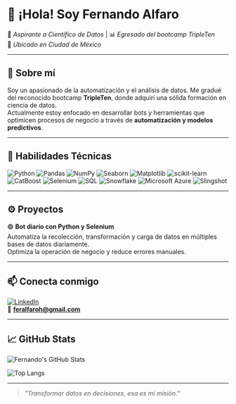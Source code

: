 # 👋 ¡Hola! Soy Fernando Alfaro

🎯 *Aspirante a Científico de Datos* | 📊 *Egresado del bootcamp TripleTen*  
📍 *Ubicado en Ciudad de México*

---

## 🚀 Sobre mí

Soy un apasionado de la automatización y el análisis de datos. Me gradué del reconocido bootcamp **TripleTen**, donde adquirí una sólida formación en ciencia de datos.  
Actualmente estoy enfocado en desarrollar bots y herramientas que optimicen procesos de negocio a través de **automatización y modelos predictivos**.

---

## 🧠 Habilidades Técnicas

![Python](https://img.shields.io/badge/Python-3670A0?style=for-the-badge&logo=python&logoColor=white)
![Pandas](https://img.shields.io/badge/Pandas-150458?style=for-the-badge&logo=pandas&logoColor=white)
![NumPy](https://img.shields.io/badge/NumPy-013243?style=for-the-badge&logo=numpy&logoColor=white)
![Seaborn](https://img.shields.io/badge/Seaborn-2E2D88?style=for-the-badge&logo=seaborn&logoColor=white)
![Matplotlib](https://img.shields.io/badge/Matplotlib-ffffff?style=for-the-badge&logo=matplotlib&logoColor=black)
![scikit-learn](https://img.shields.io/badge/scikit--learn-F7931E?style=for-the-badge&logo=scikit-learn&logoColor=white)
![CatBoost](https://img.shields.io/badge/CatBoost-ffce44?style=for-the-badge&logo=catboost&logoColor=black)
![Selenium](https://img.shields.io/badge/Selenium-43B02A?style=for-the-badge&logo=selenium&logoColor=white)
![SQL](https://img.shields.io/badge/SQL-336791?style=for-the-badge&logo=postgresql&logoColor=white)
![Snowflake](https://img.shields.io/badge/Snowflake-29B5E8?style=for-the-badge&logo=snowflake&logoColor=white)
![Microsoft Azure](https://img.shields.io/badge/Azure-0078D4?style=for-the-badge&logo=microsoftazure&logoColor=white)
![Slingshot](https://img.shields.io/badge/Slingshot-FF4F00?style=for-the-badge)

---

## ⚙️ Proyectos

🟢 **Bot diario con Python y Selenium**  
Automatiza la recolección, transformación y carga de datos en múltiples bases de datos diariamente.  
Optimiza la operación de negocio y reduce errores manuales.


---

## 📫 Conecta conmigo

[![LinkedIn](https://img.shields.io/badge/LinkedIn-Fernando%20Alfaro-0077B5?style=for-the-badge&logo=linkedin&logoColor=white)](https://www.linkedin.com/in/cineasta/)  
📧 **feralfaroh@gmail.com**

---

## 📈 GitHub Stats

![Fernando's GitHub Stats](https://github-readme-stats.vercel.app/api?username=feralfaroh&show_icons=true&theme=default&hide=issues&count_private=true)

![Top Langs](https://github-readme-stats.vercel.app/api/top-langs/?username=feralfaroh&layout=compact&theme=default)

---

> *"Transformar datos en decisiones, esa es mi misión."*
